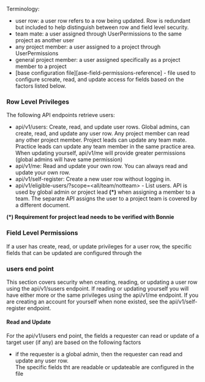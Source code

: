 Terminology:

- user row: a user row refers to a row being updated.  Row is redundant but included to
    help distinguish between row and field level security.
- team mate: a user assigned through UserPermissions to the same project as another user
- any project member: a user assigned to a project through UserPermissions
- general project member: a user assigned specifically as a project member to a project
- [base configuration file][ase-field-permissions-reference] - file used to configure
    screate, read, and update access for fields based on the factors listed below.

### Row Level Privileges

The following API endpoints retrieve users:

- api/v1/users: Create, read, and update user rows.  Global admins, can create, read, and update any user row.  Any project member can read any other project member.  Project leads can update any team mate.  Practice leads can update any
    team member in the same practice area.  When updating yourself, api/v1/me will provide greater
    permissions (global admins will have same permission)
- api/v1/me: Read and update your own row.  You can always read and update your own row.
- api/v1/self-register: Create a new user row without logging in.
- api/v1/eligible-users/<project id>?scope=\<all/team/notteam> - List users.  API is used by global admin or project lead **(\*)** when assigning a member to a team.  The separate API assigns the user to a project team is covered by a different document.

**(\*) Requirement for project lead needs to be verified with Bonnie**

### Field Level Permissions

If a user has create, read, or update privileges for a user row, the specific fields
that can be updated are configured through the

### users end point

This section covers security when creating, reading, or updating a user row using the api/v1/susers endpoint.  If reading or updating yourself you will have either more or the same privileges using the api/v1/me endpoint.  If you are creating an account for yourself when none existed, see the api/v1/self-register endpoint.

#### Read and Update

For the api/v1/users end point, the fields a requester can read or update of a target user
(if any) are based on the following factors

- if the requester is a global admin, then the requester can read and update any user row.\
    The specific fields tht are readable or updateable are configured in the file

    [base-field-permissions-reference]: ../../app/core/base_user_cru_constants.py
